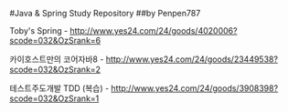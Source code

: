 #Java & Spring Study Repository
##by Penpen787

Toby's Spring - http://www.yes24.com/24/goods/4020006?scode=032&OzSrank=6

카이호스트만의 코어자바8 - http://www.yes24.com/24/goods/23449538?scode=032&OzSrank=2

테스트주도개발 TDD (복습) - http://www.yes24.com/24/goods/3908398?scode=032&OzSrank=1
